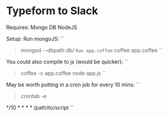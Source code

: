 # Typeform to Slack

Requires:
Mongo DB
NodeJS

Setup:
Run mongoJS:
``
> mongod --dbpath db/
``
Run app.coffee
``
> coffee app.coffee
``

You could also compile to js (would be quicker):
``
> coffee -c app.coffee
> node app.js
``

May be worth putting in a cron job for every 10 mins:
``
> crontab -e

*/10 * * * * /path/to/script
``
